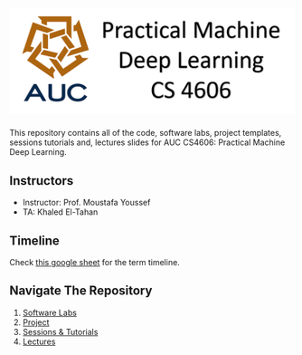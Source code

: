 # ![Course Cover](assets/cs4606cover.png)

This repository contains all of the code, software labs, project templates, sessions tutorials and, lectures slides for AUC CS4606: Practical Machine Deep Learning.

## Instructors

* Instructor: Prof. Moustafa Youssef
* TA: Khaled El-Tahan 

## Timeline

Check [this google sheet](https://docs.google.com/spreadsheets/d/1vb0EfwRyeltQNH-SbcnNFc-dPj7bs6iipGG_t-HpPVI/edit?usp=sharing) for the term timeline.

## Navigate The Repository

1. [Software Labs](Labs/README.md)
2. [Project](Project/README.md)
3. [Sessions & Tutorials](README.md)
4. [Lectures](Lectures/README.md)

